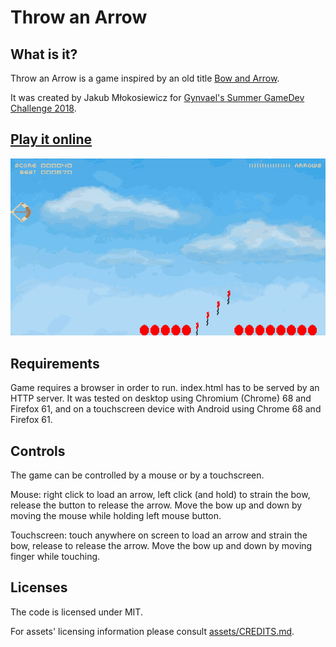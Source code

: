 # Throw an Arrow

## What is it?

Throw an Arrow is a game inspired by an old title [Bow and Arrow][1].

It was created by Jakub Młokosiewicz for [Gynvael's Summer GameDev Challenge 2018][2].

## [Play it online][3]
[![preview animation](preview.gif)][3]

## Requirements

Game requires a browser in order to run. index.html has to be served by an HTTP server.
It was tested on desktop using Chromium (Chrome) 68 and Firefox 61, and on a touchscreen device with Android using Chrome 68 and Firefox 61.

## Controls

The game can be controlled by a mouse or by a touchscreen.

Mouse: right click to load an arrow, left click (and hold) to strain the bow, release the button to release the arrow. Move the bow up and down by moving the mouse while holding left mouse button.

Touchscreen: touch anywhere on screen to load an arrow and strain the bow, release to release the arrow. Move the bow up and down by moving finger while touching.

## Licenses

The code is licensed under MIT.

For assets' licensing information please consult [assets/CREDITS.md](assets/CREDITS.md).

[1]: https://archive.org/details/BowandArrow_1020
[2]: https://gynvael.coldwind.pl/?id=686
[3]: https://hckr.pl/throw-an-arrow/
